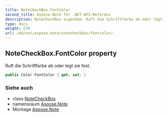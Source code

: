 ```yaml
---
title: NoteCheckBox.FontColor
second_title: Aspose.Note für .NET-API-Referenz
description: NoteCheckBox eigendom. Ruft die Schriftfarbe ab oder legt sie fest.
type: docs
weight: 270
url: /de/net/aspose.note/notecheckbox/fontcolor/
---
```

## NoteCheckBox.FontColor property

Ruft die Schriftfarbe ab oder legt sie fest.

```csharp
public Color FontColor { get; set; }
```

### Siehe auch

* class [NoteCheckBox](../)
* namensraum [Aspose.Note](../../notecheckbox/)
* Montage [Aspose.Note](../../../)


